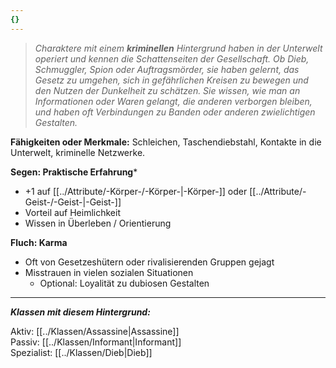 ```yaml
---
{}
---
```

> *Charaktere mit einem **kriminellen** Hintergrund haben in der Unterwelt operiert und kennen die Schattenseiten der Gesellschaft. Ob Dieb, Schmuggler, Spion oder Auftragsmörder, sie haben gelernt, das Gesetz zu umgehen, sich in gefährlichen Kreisen zu bewegen und den Nutzen der Dunkelheit zu schätzen. Sie wissen, wie man an Informationen oder Waren gelangt, die anderen verborgen bleiben, und haben oft Verbindungen zu Banden oder anderen zwielichtigen Gestalten.*  
  
**Fähigkeiten oder Merkmale:** Schleichen, Taschendiebstahl, Kontakte in die Unterwelt, kriminelle Netzwerke.  
  
**Segen: Praktische Erfahrung***  
  
- +1 auf [[../Attribute/-Körper-/-Körper-|-Körper-]] oder [[../Attribute/-Geist-/-Geist-|-Geist-]]  
- Vorteil auf Heimlichkeit  
- Wissen in Überleben / Orientierung  
  
**Fluch: Karma**  
  
- Oft von Gesetzeshütern oder rivalisierenden Gruppen gejagt  
- Misstrauen in vielen sozialen Situationen  
	- Optional: Loyalität zu dubiosen Gestalten  
  
---  
  
***Klassen mit diesem Hintergrund:***  
  
Aktiv: [[../Klassen/Assassine|Assassine]]  
Passiv: [[../Klassen/Informant|Informant]]  
Spezialist: [[../Klassen/Dieb|Dieb]]